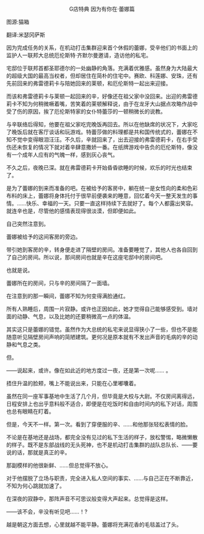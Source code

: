 <p align="center">G店特典 因为有你在·蕾娜篇</p>

图源:猫箱

翻译:米瑟冈萨斯

因为完成任务的关系，在机动打击集群迎来首个休假的蕾娜，受辛他们的书面上的监护人一联邦大总统厄伦斯特·齐默尔曼邀请，造访他的私宅。

宅邸位于联邦首都圣耶德尔的一处幽静的角落。充满着优雅感。虽然身为大陆最大的超级大国的最高当权者，但却居住在简朴的住宅中。赛欧、科莲娜、安珠，还有先前回来的弗雷德莉卡与陪她回来的莱顿，和厄伦斯特一起出来迎接。

而该和弗雷德莉卡与莱顿一起回来的辛，好像还在祖父家中没回来。出迎的弗雷德莉卡不知为何稍微噘着嘴，苦笑着的莱顿解释说，由于在龙牙大山据点攻略作战中受了伤的原因，挨了厄伦斯特家的女仆特蕾莎的一顿稍微长的说教。

与辛联络后得知，他要在祖父家吃完晚饭再回去。所以在他缺席的状况下，大家吃了晚饭后就在客厅谈话和玩游戏。特蕾莎做的料理都是共和国传统式的，蕾娜在不知不觉中变得眼泪汪汪。不久后，辛就回来了，出去迎接的弗雷德莉卡，在右手受伤还未恢复的情况下就对着辛肆意撒娇一番。在纸牌游戏中告负的厄伦斯特，像没有一个成年人应有的气魄一样，感到灰心丧气。

不久之后，夜晚已深。就在弗雷德莉卡开始昏昏欲睡的时候，欢乐的时光也结束了。

是为了蕾娜的到来而准备的吧。在被给予的客房中，躺在统一是女性向的柔和色彩布料的床上，蕾娜将身体托付于很早前便袭来的睡意，回忆着今天一整天发生的事情。……快乐、幸福的一天。只要一直这样持续下去就好了。每个人都露出笑容。就连辛也是，尽管他的感情表现得很淡漠，但即便如此。

自己突然注意到。

蕾娜被给予的这间客房的旁边。

带引她到客房的辛，转身便走进了隔壁的房间。准备要睡觉了，其他人也各自回到了自己的房间。所以说，那间房间也就是辛在这座宅邸中的房间吧。

也就是说。

蕾娜所在的房间，只与辛的房间隔了一面墙。

在注意到的那一瞬间，蕾娜不知为何变得满脸通红。

所有人熟睡后，周围一片寂静。或许也正因如此，她才觉得自己能够感受到。墙对面的动静、气息，以及比她的还要稍微高一点的体温。

其实这只是蕾娜的错觉。虽然作为大总统的私宅来说显得狭小了一些，但也不是能随意听见隔壁房间声响的简陋建筑。更何况是原本就有不发出声音的毛病的辛的动静和气息之类。

但。

——说起来，或许。像在如此近的地方度过一夜，还是第一次呢…… 。

捂住升温的脸颊，嘴上不能说出来，只能在心里嘟囔着。

虽然在同一座军事基地中生活了几个月，但毕竟是大校与大尉。不仅房间离得远，日程安排上也出乎意料般不适合，即便是在吃饭时和自由时间内的私下对话，周围也总有眼睛在盯着。

但是，今天不一样。第一次。看到了穿便服的辛、……和他那张轻松表情的脸。

不论是在基地还是战场，都完全没有见过的私下生活的样子，放松警惕，略微懒散的样子。既不是东部战线的无头死神，也不是机动打击集群的战队总队长、——要说的话，那就是真正的辛。

那副模样的他很新鲜、……但总觉得不放心。

对于他摆脱了立场与职责，完全进入私人空间的事实、……与自己正在不断靠近，不知为何心跳就加速了。

在深夜的寂静中，那阵声音不可思议般变得大声起来。总觉得是这样。

——该不会，辛没有听见吧……！?

越是朝这方面去想，心里就越不能平静。蕾娜将充满花香的毛毯盖过了头。

